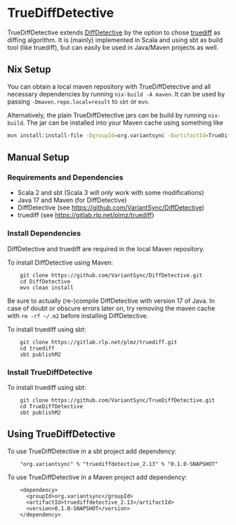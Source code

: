 # TrueDiffDetective
TrueDiffDetective extends [DiffDetective](https://github.com/VariantSync/DiffDetective) by the option to chose [truediff](https://gitlab.rlp.net/plmz/truediff) as diffing algorithm.
It is (mainly) implemented in Scala and using sbt as build tool (like truediff), but can easily be used in Java/Maven projects as well.

## Nix Setup
You can obtain a local maven repository with TrueDiffDetective and all necessary
dependencies by running `nix-build -A maven`. It can be used by passing
`-Dmaven.repo.local=result` to `sbt` or `mvn`.

Alternatively, the plain TrueDiffDetective jars can be build by running
`nix-build`. The jar can be installed into your Maven cache using something like
```bash
mvn install:install-file -DgroupId=org.variantsync -DartifactId=TrueDiffDetective -Dversion=0.1.0-SNAPSHOT -Dpackaging=jar -Dfile=./result/share/java/truediffdetective_2.13-0.1.0-SNAPSHOT-javadoc.jar
```

## Manual Setup
### Requirements and Dependencies
- Scala 2 and sbt (Scala 3 will only work with some modifications)
- Java 17 and Maven (for DiffDetective)
- DiffDetective (see https://github.com/VariantSync/DiffDetective)
- truediff (see https://gitlab.rlp.net/plmz/truediff)

### Install Dependencies
DiffDetective and truediff are required in the local Maven repository. 

To install DiffDetective using Maven:
```shell
    git clone https://github.com/VariantSync/DiffDetective.git
    cd DiffDetective
    mvn clean install
```
Be sure to actually (re-)compile DiffDetective with version 17 of Java.
In case of doubt or obscure errors later on, try removing the maven cache with `rm -rf ~/.m2` before installing DiffDetective.
    
To install truediff using sbt:
```shell
    git clone https://gitlab.rlp.net/plmz/truediff.git
    cd truediff
    sbt publishM2
```

### Install TrueDiffDetective
To install truediff using sbt:
```shell
    git clone https://github.com/VariantSync/TrueDiffDetective.git
    cd TrueDiffDetective
    sbt publishM2
```

## Using TrueDiffDetective
To use TrueDiffDetective in a sbt project add dependency:
```
    "org.variantsync" % "truediffdetective_2.13" % "0.1.0-SNAPSHOT"
```

To use TrueDiffDetective in a Maven project add dependency:
```
    <dependency>
      <groupId>org.variantsync</groupId>
      <artifactId>truediffdetective_2.13</artifactId>
      <version>0.1.0-SNAPSHOT</version>
    </dependency>
```
